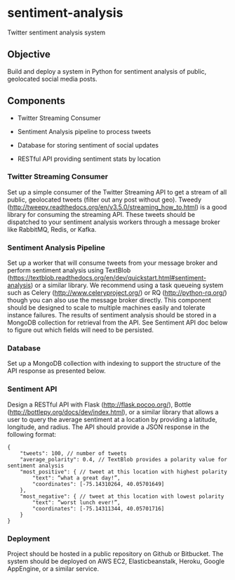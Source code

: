 # sentiment-analysis
Twitter sentiment analysis system

## Objective

Build and deploy a system in Python for sentiment analysis of public, geolocated social media posts.

## Components

- Twitter Streaming Consumer

- Sentiment Analysis pipeline to process tweets

- Database for storing sentiment of social updates

- RESTful API providing sentiment stats by location

### Twitter Streaming Consumer

Set up a simple consumer of the Twitter Streaming API to get a stream of all public, geolocated tweets (filter out any post without geo). Tweedy (http://tweepy.readthedocs.org/en/v3.5.0/streaming_how_to.html) is a good library for consuming the streaming API. These tweets should be dispatched to your sentiment analysis workers through a message broker like RabbitMQ, Redis, or Kafka.

### Sentiment Analysis Pipeline

Set up a worker that will consume tweets from your message broker and perform sentiment analysis using TextBlob (https://textblob.readthedocs.org/en/dev/quickstart.html#sentiment-analysis) or a similar library. We recommend using a task queueing system such as Celery (http://www.celeryproject.org/) or RQ (http://python-rq.org/) though you can also use the message broker directly. This component should be designed to scale to multiple machines easily and tolerate instance failures. The results of sentiment analysis should be stored in a MongoDB collection for retrieval from the API. See Sentiment API doc below to figure out which fields will need to be persisted.

### Database

Set up a MongoDB collection with indexing to support the structure of the API response as presented below.

### Sentiment API

Design a RESTful API with Flask (http://flask.pocoo.org/), Bottle (http://bottlepy.org/docs/dev/index.html), or a similar library that allows a user to query the average sentiment at a location by providing a latitude, longitude, and radius. The API should provide a JSON response in the following format:

    {
        "tweets": 100, // number of tweets
        "average_polarity": 0.4, // TextBlob provides a polarity value for sentiment analysis
        "most_positive": { // tweet at this location with highest polarity
            "text": “what a great day!”,
            "coordinates": [-75.14310264, 40.05701649]
        },
        "most_negative": { // tweet at this location with lowest polarity
            "text": “worst lunch ever!”,
            "coordinates": [-75.14311344, 40.05701716]
        }
    }
    
### Deployment

Project should be hosted in a public repository on Github or Bitbucket. The system should be deployed on AWS EC2, Elasticbeanstalk, Heroku, Google AppEngine, or a similar service.

